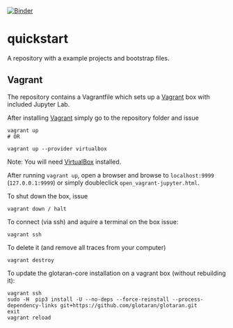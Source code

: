 [![Binder](https://mybinder.org/badge.svg)](https://mybinder.org/v2/gh/s-weigand/quickstart.git/master?urlpath=lab/tree/examples/fit_data_in_vivo_cyano_data.ipynb)

# quickstart
A repository with a example projects and bootstrap files.

## Vagrant

The repository contains a Vagrantfile which sets up a [Vagrant](https://www.vagrantup.com/) box with included Jupyter Lab.

After installing [Vagrant](https://www.vagrantup.com/) simply go to the
repository folder and issue

    vagrant up
    # OR

    vagrant up --provider virtualbox

Note: You will need [VirtualBox](https://www.virtualbox.org/) installed.

After running `vagrant up`, open a browser and browse to `localhost:9999` (`127.0.0.1:9999`) or simply doubleclick `open_vagrant-jupyter.html`.

To shut down the box, issue

    vagrant down / halt

To connect (via ssh) and aquire a terminal on the box issue:

    vagrant ssh

To delete it (and remove all traces from your computer)

    vagrant destroy

To update the glotaran-core installation on a vagrant box (without rebuilding it):

    vagrant ssh
    sudo -H  pip3 install -U --no-deps --force-reinstall --process-dependency-links git+https://github.com/glotaran/glotaran.git
    exit
    vagrant reload
